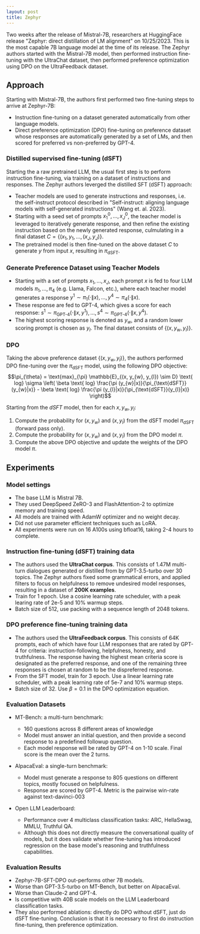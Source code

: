 ```yaml
---
layout: post
title: Zephyr
---
```


Two weeks after the release of Mistral-7B, researchers at HuggingFace release "Zephyr: direct distillation of LM alignment" on 10/25/2023. This is the most capable 7B language model at the time of its release. The Zephyr authors started with the Mistral-7B model, then performed instruction fine-tuning with the UltraChat dataset, then performed preference optimization using DPO on the UltraFeedback dataset. 

## Approach
Starting with Mistral-7B, the authors first performed two fine-tuning steps to arrive at Zephyr-7B:
* Instruction fine-tuning on a dataset generated automatically from other language models. 
* Direct preference optimization (DPO) fine-tuning on preference dataset whose responses are automatically generated by a set of LMs, and then scored for preferred vs non-preferred by GPT-4.

### Distilled supervised fine-tuning (dSFT)
Starting the a raw pretrained LLM, the usual first step is to perform instruction fine-tuning, via training on a dataset of instructions and responses. The Zephyr authors leverged the distilled SFT (dSFT) approach:
* Teacher models are used to generate instructions and responses, i.e. the self-instruct protocol described in "Self-instruct: aligning language models with self-generated instructions" (Wang et. al. 2023).
* Starting with a seed set of prompts $x_{1}^{0}, \ldots, x_{J}^{0}$, the teacher model is leveraged to iteratively generate response, and then refine the existing instruction based on the newly generated response, culmulating in a final dataset $C = \{ (x_{1}, y_{1}, \ldots, (x_{J}, y_{J}) \}$.
* The pretrained model is then fine-tuned on the above dataset $C$ to generate $y$ from input $x$, resulting in $\pi_{\text{dSFT}}$.

### Generate Preference Dataset using Teacher Models
* Starting with a set of prompts $x_{1}, \ldots, x_{J}$, each prompt $x$ is fed to four LLM models $\pi_{1}, \ldots, \pi_{4}$ (e.g. Llama, Falcon, etc.), where each teacher model generates a response $y^{1} \sim \pi_{1}(\cdot\|x), \ldots, y^{4} \sim \pi_{4}(\cdot\|x)$.
* These response are fed to GPT-4, which gives a score for each response: $s^{1} \sim \pi_{\text{GPT-4}}(\cdot \| x, y^{1}), \ldots, s^{4} \sim \pi_{\text{GPT-4}}(\cdot \| x, y^{4})$.
* The highest scoring response is denoted as $y_{w}$, and a random lower scoring prompt is chosen as $y_{l}$. The final dataset consists of $\{ (x, y_{w}, y_{l}) \}$.

### DPO
Taking the above preference dataset $\{(x, y_{w}, y_{l})\}$, the authors performed DPO fine-tuning over the $\pi_{\text{dSFT}}$ model, using the following DPO objective:
$$\pi_{\theta} = \text{max}_{\pi} \mathbb{E}_{(x, y_{w}, y_{l}) \sim D} \text{ log} \sigma \left( \beta \text{ log} \frac{\pi (y_{w}|x)}{\pi_{\text{dSFT}}(y_{w}|x)} - \beta \text{ log} \frac{\pi (y_{l}|x)}{\pi_{\text{dSFT}}(y_{l}|x)} \right)$$

Starting from the $dSFT$ model, then for each $x, y_{w}, y_{l}$:
1. Compute the probability for $(x, y_{w})$ and $(x, y_{l})$ from the dSFT model $\pi_{\text{dSFT}}$ (forward pass only).
2. Compute the probability for $(x, y_{w})$ and $(x, y_{l})$ from the DPO model $\pi$.
3. Compute the above DPO objective and update the weights of the DPO model $\pi$.

## Experiments

### Model settings
* The base LLM is Mistral 7B.
* They used DeepSpeed ZeRO-3 and FlashAttention-2 to optimize memory and training speed.
* All models are trained with AdamW optimizer and no weight decay.
* Did not use parameter efficient techniques such as LoRA.
* All experiments were run on 16 A100s using bfloat16, taking 2-4 hours to complete.

### Instruction fine-tuning (dSFT) training data
* The authors used the **UltraChat corpus**. This consists of 1.47M multi-turn dialogues generated or distilled from by GPT-3.5-turbo over 30 topics. The Zephyr authors fixed some grammatical errors, and applied filters to focus on helpfulness to remove undesired model responses, resulting in a dataset of **200K examples**.
* Train for 1 epoch. Use a cosine learning rate scheduler, with a peak learing rate of 2e-5 and 10% warmup steps.
* Batch size of 512, use packing with a sequence length of 2048 tokens.

### DPO preference fine-tuning training data
* The authors used the **UltraFeedback corpus**. This consists of 64K prompts, each of which have four LLM responses that are rated by GPT-4 for criteria: instruction-following, helpfulness, honesty, and truthfulness. The response having the highest mean criteria score is designated as the preferred response, and one of the remaining three responses is chosen at random to be the dispreferred response. 
* From the SFT model, train for 3 epoch. Use a linear learning rate scheduler, with a peak learning rate of 5e-7 and 10% warmup steps. 
* Batch size of 32. Use $\beta=0.1$ in the DPO optimization equation. 

### Evaluation Datasets
* MT-Bench: a multi-turn benchmark:
	* 160 questions across 8 different areas of knowledge
	* Model must answer an initial question, and then provide a second response to a predefined followup question.
	* Each model response will be rated by GPT-4 on 1-10 scale. Final score is the mean over the 2 turns.

* AlpacaEval: a single-turn benchmark:
	* Model must generate a response to 805 questions on different topics, mostly focused on helpfulness. 
	* Response are scored by GPT-4. Metric is the pairwise win-rate against text-davinci-003

* Open LLM Leaderboard: 
	* Performance over 4 multiclass classification tasks: ARC, HellaSwag, MMLU, Truthful QA.
	* Although this does not directly measure the conversational quality of models, but it does validate whether fine-tuning has introduced regression on the base model's reasoning and truthfulness capabilities.

### Evaluation Results
* Zephyr-7B-SFT-DPO out-performs other 7B models.
* Worse than GPT-3.5-turbo on MT-Bench, but better on AlpacaEval.
* Worse than Claude-2 and GPT-4.
* Is competitive with 40B scale models on the LLM Leaderboard classification tasks.
* They also performed ablations: directly do DPO without dSFT, just do dSFT fine-tuning. Conclusion is that it is necessary to first do instruction fine-tuning, then preference optimization.
